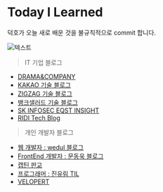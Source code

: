 # Today I Learned

덕호가 오늘 새로 배운 것을 불규칙적으로 commit 합니다. 

![텍스트](https://i.imgur.com/sRzoLoa.jpg)

> IT 기업 블로그
- [DRAMA&COMPANY](https://blog.dramancompany.com/)
- [KAKAO 기술 블로그](https://tech.kakao.com/)
- [ZIGZAG 기술 블로그](https://devblog.croquis.com/ko/)
- [뱅크샐러드 기술 블로그](https://medium.com/rainist-engineering)
- [SK INFOSEC EQST INSIGHT](https://www.skinfosec.com/newsRoom/eqstInsight/eqstInsightList.do)
- [RIDI Tech Blog](https://www.ridicorp.com/blog/slides/)

> 개인 개발자 블로그
- [웹 개발자 : wedul 블로그](https://wedul.site)
- [FrontEnd 개발자 : 문동욱 블로그](https://evan-moon.github.io)
- [캡틴 판교](https://joshua1988.github.io/)
- [프로그래머 : 진유림 TIL](http://milooy.github.io/TIL)
- [VELOPERT](https://velopert.com/)